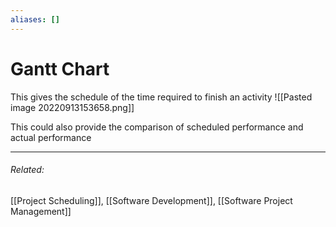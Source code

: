 ```yaml
---
aliases: []
---
```

# Gantt Chart
This gives the schedule of the time required to finish an activity
![[Pasted image 20220913153658.png]]

This could also provide the comparison of scheduled performance and actual performance



---
###### Related: 
[[Project Scheduling]], [[Software Development]], [[Software Project Management]]

